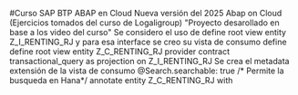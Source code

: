 #Curso SAP BTP ABAP en Cloud
Nueva versión del 2025 Abap on Cloud (Ejercicios tomados del curso de Logaligroup)
"Proyecto desarollado en base a los video del curso" 
Se considero el uso de  define root view entity Z_I_RENTING_RJ y para esa interface se creo su vista de consumo 
define define root view entity Z_C_RENTING_RJ 
provider contract transactional_query
as projection on Z_I_RENTING_RJ
Se crea el metadata extensión de la vista de consumo 
@Search.searchable: true /* Permite la busqueda en Hana*/
annotate entity Z_C_RENTING_RJ with
